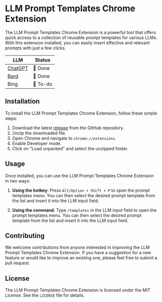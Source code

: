 # LLM Prompt Templates Chrome Extension

The LLM Prompt Templates Chrome Extension is a powerful tool that offers quick access to a collection of reusable prompt templates for various LLMs. With this extension installed, you can easily insert effective and relevant prompts with just a few clicks.

| LLM                                 | Status   |
| ----------------------------------- | -------- |
| [ChatGPT](https://chat.openai.com/) | 🎉 Done  |
| [Bard](https://bard.google.com/)    | 🎉 Done  |
| Bing                                | 📝 To-do |

## Installation

To install the LLM Prompt Templates Chrome Extension, follow these simple steps:

1. Download the latest [release](https://github.com/rpidanny/llm-prompt-templates/releases) from the GitHub repository.
2. Unzip the downloaded file.
3. Open Chrome and navigate to `chrome://extensions`.
4. Enable Developer mode.
5. Click on "Load unpacked" and select the unzipped folder.

## Usage

Once installed, you can use the LLM Prompt Templates Chrome Extension in two ways:

1. **Using the hotkey**: Press `Alt/Option + Shift + P` to open the prompt templates menu. You can then select the desired prompt template from the list and insert it into the LLM input field.

2. **Using the command**: Type `/templates` in the LLM input field to open the prompt templates menu. You can then select the desired prompt template from the list and insert it into the LLM input field.

## Contributing

We welcome contributions from anyone interested in improving the LLM Prompt Templates Chrome Extension. If you have a suggestion for a new feature or would like to improve an existing one, please feel free to submit a pull request.

## License

The LLM Prompt Templates Chrome Extension is licensed under the MIT License. See the `LICENSE` file for details.
